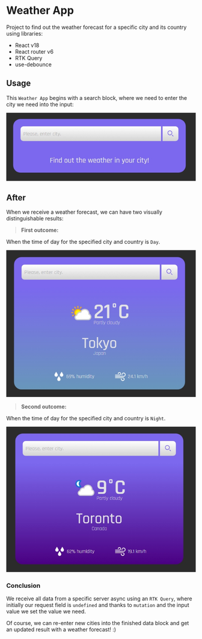 # Weather App

Project to find out the weather forecast for a specific city and its country using libraries:

- React v18
- React router v6
- RTK Query
- use-debounce

## Usage

This `Weather App` begins with a search block, where we need to enter the city we need into the input:

![search](./src/assetsForGitHub/search.jpg)

## After

When we receive a weather forecast, we can have two visually distinguishable results:

>__First outcome:__

When the time of day for the specified city and country is `Day`.

![weather-day](./src/assetsForGitHub/weatherDay.jpg)

>__Second outcome:__

When the time of day for the specified city and country is `Night`.

![weather-night](./src/assetsForGitHub/weatherNight.jpg)

### Conclusion

We receive all data from a specific server async using an `RTK Query`, where initially our request field is `undefined` and thanks to `mutation` and the input value we set the value we need.

Of course, we can re-enter new cities into the finished data block and get an updated result with a weather forecast! :)
